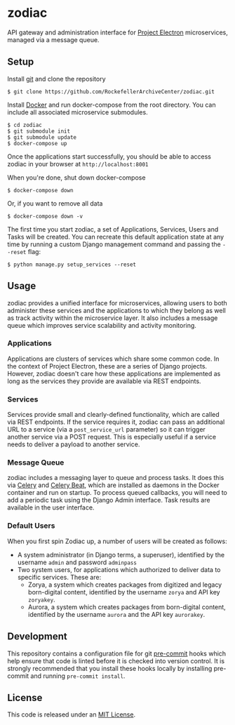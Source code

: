 # zodiac

API gateway and administration interface for [Project Electron](https://github.com/RockefellerArchiveCenter/project_electron) microservices, managed via a message queue.

## Setup

Install [git](https://git-scm.com/) and clone the repository

    $ git clone https://github.com/RockefellerArchiveCenter/zodiac.git

Install [Docker](https://store.docker.com/search?type=edition&offering=community) and run docker-compose from the root directory. You can include all associated microservice submodules.

    $ cd zodiac
    $ git submodule init
    $ git submodule update
    $ docker-compose up

Once the applications start successfully, you should be able to access zodiac in your browser at `http://localhost:8001`

When you're done, shut down docker-compose

    $ docker-compose down

Or, if you want to remove all data

    $ docker-compose down -v

The first time you start zodiac, a set of Applications, Services, Users and Tasks will be created. You can recreate this default application state at any time by running a custom Django management command and passing the `--reset` flag:

    $ python manage.py setup_services --reset

## Usage

zodiac provides a unified interface for microservices, allowing users to both administer these services and the applications to which they belong as well as track activity within the microservice layer. It also includes a message queue which improves service scalability and activity monitoring.

### Applications
Applications are clusters of services which share some common code. In the context of Project Electron, these are a series of Django projects. However, zodiac doesn't care how these applications are implemented as long as the services they provide are available via REST endpoints.

### Services
Services provide small and clearly-defined functionality, which are called via REST endpoints. If the service requires it, zodiac can pass an additional URL to a service (via a `post_service_url` parameter) so it can trigger another service via a POST request. This is especially useful if a service needs to deliver a payload to another service.

### Message Queue
zodiac includes a messaging layer to queue and process tasks. It does this via [Celery](https://github.com/celery/celery/) and [Celery Beat](https://github.com/celery/django-celery-beat), which are installed as daemons in the Docker container and run on startup. To process queued callbacks, you will need to add a periodic task using the Django Admin interface. Task results are available in the user interface.

### Default Users
When you first spin Zodiac up, a number of users will be created as follows:
- A system administrator (in Django terms, a superuser), identified by the username `admin` and password `adminpass`
- Two system users, for applications which authorized to deliver data to specific services. These are:
  - Zorya, a system which creates packages from digitized and legacy born-digital content, identified by the username `zorya` and API key `zoryakey`.
  - Aurora, a system which creates packages from born-digital content, identified by the username `aurora` and the API key `aurorakey`.

## Development
This repository contains a configuration file for git [pre-commit](https://pre-commit.com/) hooks which help ensure that code is linted before it is checked into version control. It is strongly recommended that you install these hooks locally by installing pre-commit and running `pre-commit install`.

## License
This code is released under an [MIT License](LICENSE).
